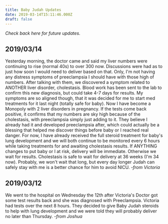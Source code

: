 ```yaml
---
title: Baby Judah Updates
date: 2019-03-14T15:11:46.000Z
draft: false
---
```

_Check back here for future updates._

## 2019/03/14

Yesterday morning, the doctor came and said my liver numbers were continuing to rise (normal 40s) to over 300 now. Discussions were had as to just how soon I would need to deliver based on that. Only, I'm not having any distress symptoms of preeclampsia I should have with those high of numbers. After talking with them, we discovered a symptom related to ANOTHER liver disorder, cholestasis. Blood work has been sent to the lab to confirm this new diagnosis, but could take 4-7 days for results. My symptoms are so aligned though, that it was decided for me to start med treatments for it last night (totally safe for baby). Now I have become a Monopoly with 2 liver disorders in pregnancy. If the tests come back positive, it confirms that my numbers are sky high because of the cholestasis, with preeclampsia simply just adding to it. They believe I already had it and developed preeclampsia after, which could actually be a blessing that helped me discover things before baby or I reached real danger. For now, I have already received the full steroid treatment for baby's lung development and we will both continue to be monitored every 6 hours while taking treatments for and awaiting cholestasis results. If ANYTHING changes to put baby or I at risk, delivery will be immediate. Otherwise we wait for results. Cholestasis is safe to wait for delivery at 36 weeks (I'm 34 now). Probably, we won't wait that long, but every day longer Judah can safely stay with me is a better chance for him to avoid NICU. _\-from Victoria_

## 2019/03/12

We went to the hospital on Wednesday the 12th after Victoria's Doctor got some test results back and she was diagnosed with Preeclampsia. Victoria had tests over the next 8 hours. They decided to give Baby Judah steroids to help with lung development and we were told they will probably deliver no later than Thursday. -_from Joshua_
